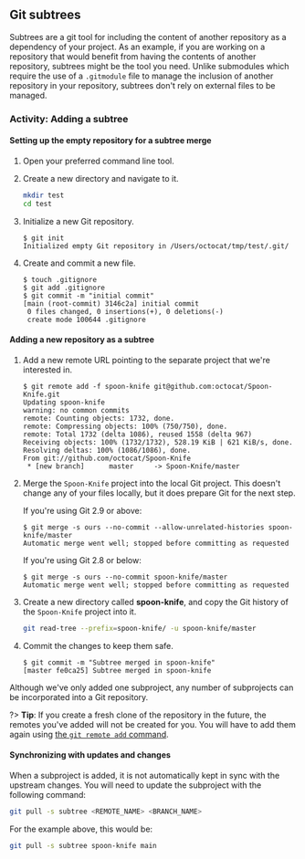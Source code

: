 ## Git subtrees

Subtrees are a git tool for including the content of another repository as a dependency of your project. As an example, if you are working on a repository that would benefit from having the contents of another repository, subtrees might be the tool you need. Unlike submodules which require the use of a `.gitmodule` file to manage the inclusion of another repository in your repository, subtrees don't rely on external files to be managed.

### Activity: Adding a subtree

#### Setting up the empty repository for a subtree merge

1. Open your preferred command line tool.
1. Create a new directory and navigate to it.

   ```sh
   mkdir test
   cd test
   ```

1. Initialize a new Git repository.

   ```sh-session
   $ git init
   Initialized empty Git repository in /Users/octocat/tmp/test/.git/
   ```

1. Create and commit a new file.

   ```sh-session
   $ touch .gitignore
   $ git add .gitignore
   $ git commit -m "initial commit"
   [main (root-commit) 3146c2a] initial commit
    0 files changed, 0 insertions(+), 0 deletions(-)
    create mode 100644 .gitignore
   ```

#### Adding a new repository as a subtree

1. Add a new remote URL pointing to the separate project that we're interested in.

   ```sh-session
   $ git remote add -f spoon-knife git@github.com:octocat/Spoon-Knife.git
   Updating spoon-knife
   warning: no common commits
   remote: Counting objects: 1732, done.
   remote: Compressing objects: 100% (750/750), done.
   remote: Total 1732 (delta 1086), reused 1558 (delta 967)
   Receiving objects: 100% (1732/1732), 528.19 KiB | 621 KiB/s, done.
   Resolving deltas: 100% (1086/1086), done.
   From git://github.com/octocat/Spoon-Knife
    * [new branch]      master     -> Spoon-Knife/master
   ```

1. Merge the `Spoon-Knife` project into the local Git project. This doesn't change any of your files locally, but it does prepare Git for the next step.

   If you're using Git 2.9 or above:

   ```sh-session
   $ git merge -s ours --no-commit --allow-unrelated-histories spoon-knife/master
   Automatic merge went well; stopped before committing as requested
   ```

   If you're using Git 2.8 or below:

   ```sh-session
   $ git merge -s ours --no-commit spoon-knife/master
   Automatic merge went well; stopped before committing as requested
   ```

1. Create a new directory called **spoon-knife**, and copy the Git history of the `Spoon-Knife` project into it.

   ```sh
   git read-tree --prefix=spoon-knife/ -u spoon-knife/master
   ```

1. Commit the changes to keep them safe.

   ```sh-session
   $ git commit -m "Subtree merged in spoon-knife"
   [master fe0ca25] Subtree merged in spoon-knife
   ```

Although we've only added one subproject, any number of subprojects can be incorporated into a Git repository.

?> **Tip**: If you create a fresh clone of the repository in the future, the remotes you've added will not be created for you. You will have to add them again using [the `git remote add` command](https://docs.github.com/github/using-git/adding-a-remote).

#### Synchronizing with updates and changes

When a subproject is added, it is not automatically kept in sync with the upstream changes. You will need to update the subproject with the following command:

```sh
git pull -s subtree <REMOTE_NAME> <BRANCH_NAME>
```

For the example above, this would be:

```sh
git pull -s subtree spoon-knife main
```
